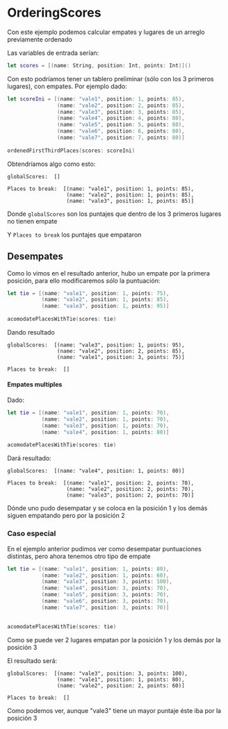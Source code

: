 # OrderingScores

Con este ejemplo podemos calcular empates y lugares de un arreglo previamente ordenado 

Las variables de entrada serían: 

```swift
let scores = [(name: String, position: Int, points: Int)]()
```

Con esto podríamos tener un tablero preliminar (sólo con los 3 primeros lugares), con empates. Por ejemplo dado:

```swift
let scoreIni = [(name: "vale1", position: 1, points: 85),
                (name: "vale2", position: 2, points: 85),
                (name: "vale3", position: 3, points: 85),
                (name: "vale4", position: 4, points: 80),
                (name: "vale5", position: 5, points: 80),
                (name: "vale6", position: 6, points: 80),
                (name: "vale7", position: 7, points: 80)]
                      
ordenedFirstThirdPlaces(scores: scoreIni)                      
```

Obtendríamos algo como esto:

```
globalScores:  []

Places to break:  [(name: "vale1", position: 1, points: 85), 
                   (name: "vale2", position: 1, points: 85),
                   (name: "vale3", position: 1, points: 85)]
```

Donde `globalScores` son los puntajes que dentro de los 3 primeros lugares no tienen empate

Y `Places to break` los puntajes que empataron

## Desempates

Como lo vimos en el resultado anterior, hubo un empate por la primera posición, para ello modificaremos *sólo* la puntuación:

```swift
let tie = [(name: "vale1", position: 1, points: 75), 
           (name: "vale2", position: 1, points: 85),
           (name: "vale3", position: 1, points: 95)]
           
acomodatePlacesWithTie(scores: tie)
```

Dando resultado
```
globalScores:  [(name: "vale3", position: 1, points: 95),
                (name: "vale2", position: 2, points: 85),
                (name: "vale1", position: 3, points: 75)]

Places to break:  []
```

#### Empates multiples

Dado:
```swift
let tie = [(name: "vale1", position: 1, points: 70),
           (name: "vale2", position: 1, points: 70),
           (name: "vale3", position: 1, points: 70),
           (name: "vale4", position: 1, points: 80)]
           
acomodatePlacesWithTie(scores: tie)
```

Dará resultado:
```
globalScores:  [(name: "vale4", position: 1, points: 80)]

Places to break:  [(name: "vale1", position: 2, points: 70), 
                   (name: "vale2", position: 2, points: 70), 
                   (name: "vale3", position: 2, points: 70)]
```

Dónde uno pudo desempatar y se coloca en la posición 1 y los demás siguen empatando pero por la posición 2

### Caso especial

En el ejemplo anterior pudimos ver como desempatar puntuaciones distintas, pero ahora tenemos otro tipo de empate

```swift
let tie = [(name: "vale1", position: 1, points: 80),
           (name: "vale2", position: 1, points: 60),
           (name: "vale3", position: 3, points: 100),
           (name: "vale4", position: 3, points: 70),
           (name: "vale5", position: 3, points: 70),
           (name: "vale6", position: 3, points: 70),
           (name: "vale7", position: 3, points: 70)]

           
acomodatePlacesWithTie(scores: tie)
```

Como se puede ver 2 lugares empatan por la posición 1 y los demás por la posición 3

El resultado será:

```
globalScores:  [(name: "vale3", position: 3, points: 100), 
                (name: "vale1", position: 1, points: 80), 
                (name: "vale2", position: 2, points: 60)]

Places to break:  []
```

Como podemos ver, aunque "vale3" tiene un mayor puntaje éste iba por la posición 3
